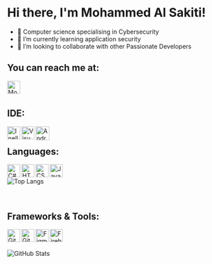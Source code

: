 # Hi there, I'm Mohammed Al Sakiti!

- 🔭 Computer science specialising in Cybersecurity 
- 🌱 I’m currently learning application security 
- 💞 I’m looking to collaborate with other Passionate Developers

## You can reach me at:
<a href="https://www.linkedin.com/in/mohammed-al-sakiti-693bb8167/">
    <img align="left" src="https://www.vectorlogo.zone/logos/linkedin/linkedin-icon.svg" alt="Mohammed Al Sakiti LinkedIn Profile" height="30px" width="30px" >
  </a>
<br/>
<br/>

## IDE:
<img align="left" alt="Inellij" width="30px" src="https://upload.wikimedia.org/wikipedia/commons/thumb/9/9c/IntelliJ_IDEA_Icon.svg/1024px-IntelliJ_IDEA_Icon.svg.png">
<img align="left" alt="Visual Studio Code" width="30px" src="https://cdn.jsdelivr.net/gh/devicons/devicon/icons/vscode/vscode-original.svg" />
<img align="left" alt="Android Studio" width="32px" src="https://cdn.jsdelivr.net/gh/devicons/devicon/icons/androidstudio/androidstudio-original.svg" />
<br/>

## Languages:
<img align="left" alt="C#" width="30px" src="https://cdn.jsdelivr.net/gh/devicons/devicon/icons/csharp/csharp-original.svg" />
<img align="left" alt="HTML" width="30px" src="https://www.vectorlogo.zone/logos/w3_html5/w3_html5-icon.svg" />
<img align="left" alt="CSS" width="30px" src="https://www.vectorlogo.zone/logos/w3_css/w3_css-icon.svg" />
<img align="left" alt="JavaScript" width="30px" src="https://cdn.jsdelivr.net/gh/devicons/devicon/icons/javascript/javascript-original.svg" />
<br/>

![Top Langs](https://github-readme-stats.vercel.app/api/top-langs/?username=WhatIsFun&layout=compact&theme=radical)

<br/>

<!--## Database:
<img align="left" alt="MS SQL server" width="33px" src="https://cdn.jsdelivr.net/gh/devicons/devicon/icons/sqlsever/sqlite-original.svg" />
<br/>-->

## Frameworks & Tools:
<img align="left" alt="Git" width="30px" src="https://cdn.jsdelivr.net/gh/devicons/devicon/icons/git/git-original.svg" />
<img align="left" alt="GitHub" width="30px" src="https://user-images.githubusercontent.com/3369400/139447912-e0f43f33-6d9f-45f8-be46-2df5bbc91289.png" />
<img align="left" alt="Figma" width="30px" src="https://cdn.jsdelivr.net/gh/devicons/devicon/icons/figma/figma-original.svg" />
<img align="left" alt=Firebase" width="30px" src="https://www.vectorlogo.zone/logos/firebase/firebase-icon.svg" />
<br/>
<br/>

![GitHub Stats](https://github-readme-stats.vercel.app/api?username=WhatIsFun&theme=radical)



